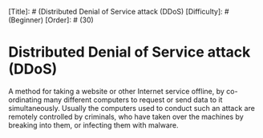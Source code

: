 [Title]: # (Distributed Denial of Service attack (DDoS)
[Difficulty]: # (Beginner)
[Order]: # (30)

# Distributed Denial of Service attack (DDoS)

A method for taking a website or other Internet service offline, by co-ordinating many different computers to request or send data to it simultaneously. Usually the computers used to conduct such an attack are remotely controlled by criminals, who have taken over the machines by breaking into them, or infecting them with malware.